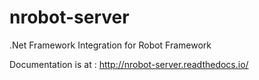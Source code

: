# nrobot-server
.Net Framework Integration for Robot Framework

Documentation is at : http://nrobot-server.readthedocs.io/
